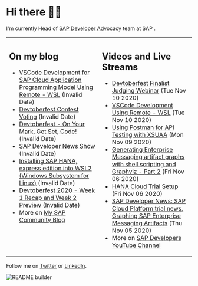 
# Hi there 👋🏼

I'm currently Head of [SAP Developer Advocacy](https://developers.sap.com/) team at SAP .

<table><tr><td valign="top" width="50%">
 
## On my blog
- [VSCode Development for SAP Cloud Application Programming Model Using Remote - WSL](https://blogs.sap.com/?p=1215560) (Invalid Date)
- [Devtoberfest Contest Voting](https://blogs.sap.com/?p=1216969) (Invalid Date)
- [Devtoberfest - On Your Mark, Get Set, Code!](https://blogs.sap.com/?p=1208007) (Invalid Date)
- [SAP Developer News Show](https://blogs.sap.com/?p=1194205) (Invalid Date)
- [Installing  SAP HANA, express edition into WSL2 (Windows Subsystem for Linux)](https://blogs.sap.com/?p=1192930) (Invalid Date)
- [Devtoberfest 2020 - Week 1 Recap and Week 2 Preview](https://blogs.sap.com/?p=1173586) (Invalid Date)
- More on [My SAP Community Blog](https://people.sap.com/thomas.jung#content:blogposts)
</td>
  
<td valign="top" width="50%">
  
## Videos and Live Streams
- [Devtoberfest Finalist Judging Webinar](https://www.youtube.com/watch?v=SxHD2P6kbLk) (Tue Nov 10 2020)
- [VSCode Development Using Remote - WSL](https://www.youtube.com/watch?v=tzrHsa2ketc) (Tue Nov 10 2020)
- [Using Postman for API Testing with XSUAA](https://www.youtube.com/watch?v=FqVekMHviTc) (Mon Nov 09 2020)
- [Generating Enterprise Messaging artifact graphs with shell scripting and Graphviz - Part 2](https://www.youtube.com/watch?v=eP2bSC94mk8) (Fri Nov 06 2020)
- [HANA Cloud Trial Setup](https://www.youtube.com/watch?v=GSNQpfxPuLU) (Fri Nov 06 2020)
- [SAP Developer News: SAP Cloud Platform trial news, Graphing SAP Enterprise Messaging Artifacts](https://www.youtube.com/watch?v=myJjOSmEIKQ) (Thu Nov 05 2020)
- More on [SAP Developers YouTube Channel](https://www.youtube.com/channel/UCNfmelKDrvRmjYwSi9yvrMg)
</td></tr></table>

Follow me on [Twitter](https://twitter.com/thomas_jung) or [LinkedIn](https://www.linkedin.com/in/thomasjungsap/).

![README builder](https://github.com/jung-thomas/jung-thomas/workflows/README%20builder/badge.svg)


